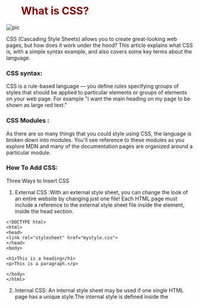 # What is CSS?
![pic](https://www.w3docs.com/uploads/media/default/0001/05/6d07a36ebe6d55273b39440f2391f1d7e6d4092a.png)

CSS (Cascading Style Sheets) allows you to create great-looking web pages, but how does it work under the hood? This article explains what CSS is, with a simple syntax example, and also covers some key terms about the language.
### CSS syntax:

CSS is a rule-based language — you define rules specifying groups of styles that should be applied to particular elements or groups of elements on your web page. For example "I want the main heading on my page to be shown as large red text."

### CSS Modules :
As there are so many things that you could style using CSS, the language is broken down into modules. You'll see reference to these modules as you explore MDN and many of the documentation pages are organized around a particular module.

### How To Add CSS: 

Three Ways to Insert CSS
1. External CSS :With an external style sheet, you can change the look of an entire website by changing just one file!
Each HTML page must include a reference to the external style sheet file inside the <link> element, inside the head section.
`````
<!DOCTYPE html>
<html>
<head>
<link rel="stylesheet" href="mystyle.css">
</head>
<body>

<h1>This is a heading</h1>
<p>This is a paragraph.</p>

</body>
</html>
`````
2. Internal CSS:
An internal style sheet may be used if one single HTML page has a unique style.The internal style is defined inside the <style> element, inside the head section.
`````
<!DOCTYPE html>
<html>
<head>
<style>
body {
  background-color: linen;
}

h1 {
  color: maroon;
  margin-left: 40px;
}
</style>
</head>
<body>

<h1>This is a heading</h1>
<p>This is a paragraph.</p>

</body>
</html>
  `````
  
  3. Inline CSS
An inline style may be used to apply a unique style for a single element.To use inline styles, add the style attribute to the relevant element. The style attribute can contain any CSS property.
  `````
  <!DOCTYPE html>
<html>
<body>

<h1 style="color:blue;text-align:center;">This is a heading</h1>
<p style="color:red;">This is a paragraph.</p>

</body>
</html>
`````
